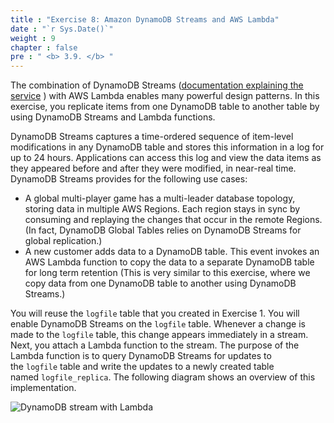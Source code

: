 ```yaml
---
title : "Exercise 8: Amazon DynamoDB Streams and AWS Lambda"
date : "`r Sys.Date()`"
weight : 9
chapter : false
pre : " <b> 3.9. </b> "
---
```

The combination of DynamoDB Streams ([documentation explaining the service](https://docs.aws.amazon.com/amazondynamodb/latest/developerguide/Streams.html) ) with AWS Lambda enables many powerful design patterns. In this exercise, you replicate items from one DynamoDB table to another table by using DynamoDB Streams and Lambda functions.

DynamoDB Streams captures a time-ordered sequence of item-level modifications in any DynamoDB table and stores this information in a log for up to 24 hours. Applications can access this log and view the data items as they appeared before and after they were modified, in near-real time. DynamoDB Streams provides for the following use cases:

- A global multi-player game has a multi-leader database topology, storing data in multiple AWS Regions. Each region stays in sync by consuming and replaying the changes that occur in the remote Regions. (In fact, DynamoDB Global Tables relies on DynamoDB Streams for global replication.)
- A new customer adds data to a DynamoDB table. This event invokes an AWS Lambda function to copy the data to a separate DynamoDB table for long term retention (This is very similar to this exercise, where we copy data from one DynamoDB table to another using DynamoDB Streams.)

You will reuse the `logfile` table that you created in Exercise 1. You will enable DynamoDB Streams on the `logfile` table. Whenever a change is made to the `logfile` table, this change appears immediately in a stream. Next, you attach a Lambda function to the stream. The purpose of the Lambda function is to query DynamoDB Streams for updates to the `logfile` table and write the updates to a newly created table named `logfile_replica`. The following diagram shows an overview of this implementation.

![DynamoDB stream with Lambda](/images/3/3.9/1.jpg)
